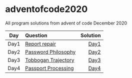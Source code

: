 # adventofcode2020

All program solutions from advent of code December 2020

| Day  | Question                              |                            Solution |
| ---- | :------------------------------------ | ----------------------------------: |
| Day1 | [Report repair](day1/README.md)       |       [Day1](day1/report_repair.py) |
| Day2 | [Password Philosophy](day2/README.md) | [Day2](day2/password_philosophy.py) |
| Day3 | [Tobbogan Trajectory](day3/README.md) | [Day3](day3/tobbogan_trajectory.py) |
| Day4 | [Passport Processing](day4/README.md) | [Day4](day4/passport_processing.py) |
